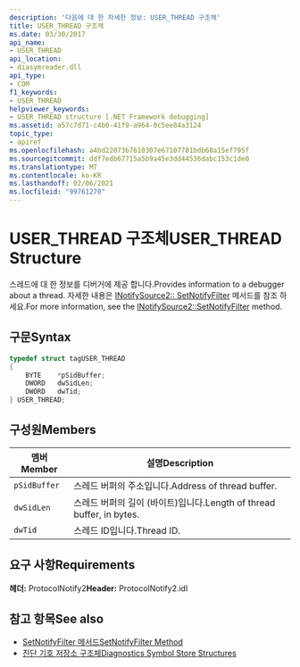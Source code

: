```yaml
---
description: '다음에 대 한 자세한 정보: USER_THREAD 구조체'
title: USER_THREAD 구조체
ms.date: 03/30/2017
api_name:
- USER_THREAD
api_location:
- diasymreader.dll
api_type:
- COM
f1_keywords:
- USER_THREAD
helpviewer_keywords:
- USER_THREAD structure [.NET Framework debugging]
ms.assetid: a57c7d71-c4b0-41f9-a964-0c5ee84a3124
topic_type:
- apiref
ms.openlocfilehash: a4bd22073b7610307e67107781bdb68a15ef795f
ms.sourcegitcommit: ddf7edb67715a5b9a45e3dd44536dabc153c1de0
ms.translationtype: MT
ms.contentlocale: ko-KR
ms.lasthandoff: 02/06/2021
ms.locfileid: "99761270"
---
```

# <a name="user_thread-structure"></a><span data-ttu-id="c73f3-103">USER_THREAD 구조체</span><span class="sxs-lookup"><span data-stu-id="c73f3-103">USER_THREAD Structure</span></span>

<span data-ttu-id="c73f3-104">스레드에 대 한 정보를 디버거에 제공 합니다.</span><span class="sxs-lookup"><span data-stu-id="c73f3-104">Provides information to a debugger about a thread.</span></span> <span data-ttu-id="c73f3-105">자세한 내용은 [INotifySource2:: SetNotifyFilter](inotifysource2-setnotifyfilter-method.md) 메서드를 참조 하세요.</span><span class="sxs-lookup"><span data-stu-id="c73f3-105">For more information, see the [INotifySource2::SetNotifyFilter](inotifysource2-setnotifyfilter-method.md) method.</span></span>  
  
## <a name="syntax"></a><span data-ttu-id="c73f3-106">구문</span><span class="sxs-lookup"><span data-stu-id="c73f3-106">Syntax</span></span>  
  
```cpp  
typedef struct tagUSER_THREAD  
{  
    BYTE    *pSidBuffer;  
    DWORD   dwSidLen;  
    DWORD   dwTid;  
} USER_THREAD;  
```  
  
## <a name="members"></a><span data-ttu-id="c73f3-107">구성원</span><span class="sxs-lookup"><span data-stu-id="c73f3-107">Members</span></span>  
  
|<span data-ttu-id="c73f3-108">멤버</span><span class="sxs-lookup"><span data-stu-id="c73f3-108">Member</span></span>|<span data-ttu-id="c73f3-109">설명</span><span class="sxs-lookup"><span data-stu-id="c73f3-109">Description</span></span>|  
|------------|-----------------|  
|`pSidBuffer`|<span data-ttu-id="c73f3-110">스레드 버퍼의 주소입니다.</span><span class="sxs-lookup"><span data-stu-id="c73f3-110">Address of thread buffer.</span></span>|  
|`dwSidLen`|<span data-ttu-id="c73f3-111">스레드 버퍼의 길이 (바이트)입니다.</span><span class="sxs-lookup"><span data-stu-id="c73f3-111">Length of thread buffer, in bytes.</span></span>|  
|`dwTid`|<span data-ttu-id="c73f3-112">스레드 ID입니다.</span><span class="sxs-lookup"><span data-stu-id="c73f3-112">Thread ID.</span></span>|  
  
## <a name="requirements"></a><span data-ttu-id="c73f3-113">요구 사항</span><span class="sxs-lookup"><span data-stu-id="c73f3-113">Requirements</span></span>  

 <span data-ttu-id="c73f3-114">**헤더:** ProtocolNotify2</span><span class="sxs-lookup"><span data-stu-id="c73f3-114">**Header:** ProtocolNotify2.idl</span></span>  
  
## <a name="see-also"></a><span data-ttu-id="c73f3-115">참고 항목</span><span class="sxs-lookup"><span data-stu-id="c73f3-115">See also</span></span>

- [<span data-ttu-id="c73f3-116">SetNotifyFilter 메서드</span><span class="sxs-lookup"><span data-stu-id="c73f3-116">SetNotifyFilter Method</span></span>](inotifysource2-setnotifyfilter-method.md)
- [<span data-ttu-id="c73f3-117">진단 기호 저장소 구조체</span><span class="sxs-lookup"><span data-stu-id="c73f3-117">Diagnostics Symbol Store Structures</span></span>](diagnostics-symbol-store-structures.md)
